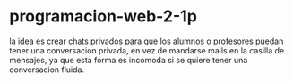 # programacion-web-2-1p
la idea es crear chats privados para que los alumnos o profesores puedan tener una conversacion privada, en vez de mandarse mails en la casilla de mensajes, ya que esta forma es incomoda si se quiere tener una conversacion fluida.

